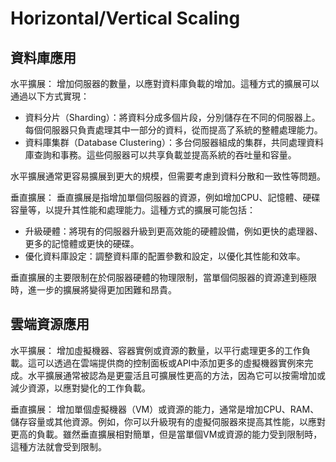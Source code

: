 # Horizontal/Vertical Scaling
## 資料庫應用
水平擴展：
增加伺服器的數量，以應對資料庫負載的增加。這種方式的擴展可以通過以下方式實現：
* 資料分片（Sharding）：將資料分成多個片段，分別儲存在不同的伺服器上。每個伺服器只負責處理其中一部分的資料，從而提高了系統的整體處理能力。
* 資料庫集群（Database Clustering）：多台伺服器組成的集群，共同處理資料庫查詢和事務。這些伺服器可以共享負載並提高系統的吞吐量和容量。

水平擴展通常更容易擴展到更大的規模，但需要考慮到資料分散和一致性等問題。

垂直擴展：
垂直擴展是指增加單個伺服器的資源，例如增加CPU、記憶體、硬碟容量等，以提升其性能和處理能力。這種方式的擴展可能包括：
* 升級硬體：將現有的伺服器升級到更高效能的硬體設備，例如更快的處理器、更多的記憶體或更快的硬碟。
* 優化資料庫設定：調整資料庫的配置參數和設定，以優化其性能和效率。

垂直擴展的主要限制在於伺服器硬體的物理限制，當單個伺服器的資源達到極限時，進一步的擴展將變得更加困難和昂貴。

## 雲端資源應用
水平擴展：
增加虛擬機器、容器實例或資源的數量，以平行處理更多的工作負載。這可以透過在雲端提供商的控制面板或API中添加更多的虛擬機器實例來完成。水平擴展通常被認為是更靈活且可擴展性更高的方法，因為它可以按需增加或減少資源，以應對變化的工作負載。

垂直擴展：
增加單個虛擬機器（VM）或資源的能力，通常是增加CPU、RAM、儲存容量或其他資源。例如，你可以升級現有的虛擬伺服器來提高其性能，以應對更高的負載。雖然垂直擴展相對簡單，但是當單個VM或資源的能力受到限制時，這種方法就會受到限制。